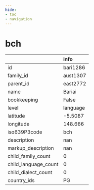 ```yaml
---
hide:
- toc
- navigation
---
```

# bch
|                      | info     |
|:---------------------|:---------|
| id                   | bari1286 |
| family_id            | aust1307 |
| parent_id            | east2772 |
| name                 | Bariai   |
| bookkeeping          | False    |
| level                | language |
| latitude             | -5.5087  |
| longitude            | 148.666  |
| iso639P3code         | bch      |
| description          | nan      |
| markup_description   | nan      |
| child_family_count   | 0        |
| child_language_count | 0        |
| child_dialect_count  | 0        |
| country_ids          | PG       |